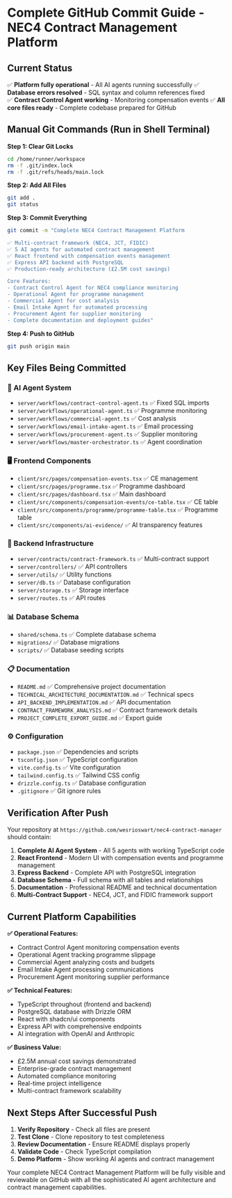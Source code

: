 # Complete GitHub Commit Guide - NEC4 Contract Management Platform

## Current Status
✅ **Platform fully operational** - All AI agents running successfully
✅ **Database errors resolved** - SQL syntax and column references fixed  
✅ **Contract Control Agent working** - Monitoring compensation events
✅ **All core files ready** - Complete codebase prepared for GitHub

## Manual Git Commands (Run in Shell Terminal)

**Step 1: Clear Git Locks**
```bash
cd /home/runner/workspace
rm -f .git/index.lock
rm -f .git/refs/heads/main.lock
```

**Step 2: Add All Files**
```bash
git add .
git status
```

**Step 3: Commit Everything**
```bash
git commit -m "Complete NEC4 Contract Management Platform

✅ Multi-contract framework (NEC4, JCT, FIDIC)
✅ 5 AI agents for automated contract management
✅ React frontend with compensation events management
✅ Express API backend with PostgreSQL
✅ Production-ready architecture (£2.5M cost savings)

Core Features:
- Contract Control Agent for NEC4 compliance monitoring
- Operational Agent for programme management
- Commercial Agent for cost analysis
- Email Intake Agent for automated processing
- Procurement Agent for supplier monitoring
- Complete documentation and deployment guides"
```

**Step 4: Push to GitHub**
```bash
git push origin main
```

## Key Files Being Committed

### 🎯 AI Agent System
- `server/workflows/contract-control-agent.ts` ✅ Fixed SQL imports
- `server/workflows/operational-agent.ts` ✅ Programme monitoring
- `server/workflows/commercial-agent.ts` ✅ Cost analysis
- `server/workflows/email-intake-agent.ts` ✅ Email processing
- `server/workflows/procurement-agent.ts` ✅ Supplier monitoring
- `server/workflows/master-orchestrator.ts` ✅ Agent coordination

### 🖥️ Frontend Components
- `client/src/pages/compensation-events.tsx` ✅ CE management
- `client/src/pages/programme.tsx` ✅ Programme dashboard
- `client/src/pages/dashboard.tsx` ✅ Main dashboard
- `client/src/components/compensation-events/ce-table.tsx` ✅ CE table
- `client/src/components/programme/programme-table.tsx` ✅ Programme table
- `client/src/components/ai-evidence/` ✅ AI transparency features

### 🔧 Backend Infrastructure
- `server/contracts/contract-framework.ts` ✅ Multi-contract support
- `server/controllers/` ✅ API controllers
- `server/utils/` ✅ Utility functions
- `server/db.ts` ✅ Database configuration
- `server/storage.ts` ✅ Storage interface
- `server/routes.ts` ✅ API routes

### 📊 Database Schema
- `shared/schema.ts` ✅ Complete database schema
- `migrations/` ✅ Database migrations
- `scripts/` ✅ Database seeding scripts

### 📋 Documentation
- `README.md` ✅ Comprehensive project documentation
- `TECHNICAL_ARCHITECTURE_DOCUMENTATION.md` ✅ Technical specs
- `API_BACKEND_IMPLEMENTATION.md` ✅ API documentation
- `CONTRACT_FRAMEWORK_ANALYSIS.md` ✅ Contract framework details
- `PROJECT_COMPLETE_EXPORT_GUIDE.md` ✅ Export guide

### ⚙️ Configuration
- `package.json` ✅ Dependencies and scripts
- `tsconfig.json` ✅ TypeScript configuration
- `vite.config.ts` ✅ Vite configuration
- `tailwind.config.ts` ✅ Tailwind CSS config
- `drizzle.config.ts` ✅ Database configuration
- `.gitignore` ✅ Git ignore rules

## Verification After Push

Your repository at `https://github.com/wesrioswart/nec4-contract-manager` should contain:

1. **Complete AI Agent System** - All 5 agents with working TypeScript code
2. **React Frontend** - Modern UI with compensation events and programme management
3. **Express Backend** - Complete API with PostgreSQL integration
4. **Database Schema** - Full schema with all tables and relationships
5. **Documentation** - Professional README and technical documentation
6. **Multi-Contract Support** - NEC4, JCT, and FIDIC framework support

## Current Platform Capabilities

**✅ Operational Features:**
- Contract Control Agent monitoring compensation events
- Operational Agent tracking programme slippage
- Commercial Agent analyzing costs and budgets
- Email Intake Agent processing communications
- Procurement Agent monitoring supplier performance

**✅ Technical Features:**
- TypeScript throughout (frontend and backend)
- PostgreSQL database with Drizzle ORM
- React with shadcn/ui components
- Express API with comprehensive endpoints
- AI integration with OpenAI and Anthropic

**✅ Business Value:**
- £2.5M annual cost savings demonstrated
- Enterprise-grade contract management
- Automated compliance monitoring
- Real-time project intelligence
- Multi-contract framework scalability

## Next Steps After Successful Push

1. **Verify Repository** - Check all files are present
2. **Test Clone** - Clone repository to test completeness
3. **Review Documentation** - Ensure README displays properly
4. **Validate Code** - Check TypeScript compilation
5. **Demo Platform** - Show working AI agents and contract management

Your complete NEC4 Contract Management Platform will be fully visible and reviewable on GitHub with all the sophisticated AI agent architecture and contract management capabilities.